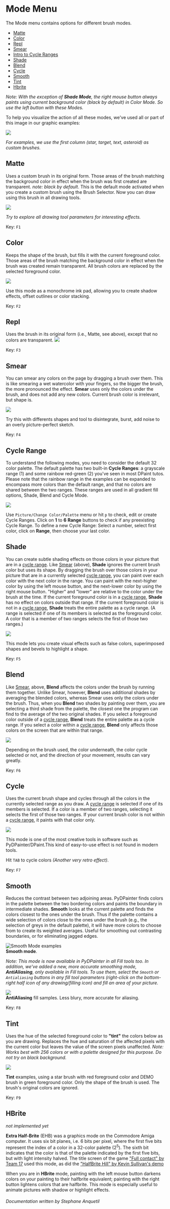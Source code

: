 # Mode Menu

The Mode menu contains options for different brush modes.
- [Matte](#matte)
- [Color](#color)
- [Repl](#repl)
- [Smear](#smear)
- [Intro to Cycle Ranges](#cycle-range)
- [Shade](#shade)
- [Blend](#blend)
- [Cycle](#cycle)
- [Smooth](#smooth)
- [Tint](#tint)
- [Hbrite](#hbrite)

_Note: With the exception of **Shade Mode**, the right mouse button always
paints using current background color (black by default) in Color Mode. So use
the left button with these Modes._

To help you visualize the action of all these modes, we've used all or part of
this image in our graphic examples:  

![](grid-test.png)  

_For examples, we use the first column (star, target, text, asteroid) as custom
brushes._

## Matte

Uses a custom brush in its original form. Those areas of the brush matching the
background color in effect when the brush was first created are transparent.
_note: black by default_. This is the default mode activated when you create a
custom brush using the Brush Selector. Now you can draw using this brush in all
drawing tools.  

![](matte-examples.png)
  
  _Try to explore all drawing tool parameters for interesting effects._

Key: `F1`

## Color

Keeps the shape of the brush, but fills it with the current foreground color.
Those areas of the brush matching the background color in effect when the brush
was created remain transparent.  All brush colors are replaced by the selected
foreground color.

![](color-examples.png)  

Use this mode as a monochrome ink pad, allowing you to create shadow effects,
offset outlines or color stacking.

Key: `F2`

## Repl
Uses the brush in its original form (i.e., Matte, see above), except that no
colors are transparent.
![](repl-examples.png)

Key: `F3`

## Smear

You can smear any colors on the page by dragging a brush over them. This is
like smearing a wet watercolor with your fingers, so the bigger the brush, the
more pronounced the effect. __Smear__ uses only the colors under the brush, and
does not add any new colors.  Current brush color is irrelevant, but shape is.

![](smear-examples.png)  

Try this with differents shapes and tool to disintegrate, burst, add noise to
an overly picture-perfect sketch.

Key: `F4`

## Cycle Range

To understand the following modes, you need to consider the default 32 color
palette. The default palette has two built-in __Cycle Ranges__: a grayscale
range (1) and some rainbow red-green (2) you've seen in most DPaint tutos.
Please note that the rainbow range in the examples can be expanded to encompass more colors than the default range, and that no colors are shared between the two ranges. These ranges are used in all gradient fill options, Shade, Blend
and Cycle Mode.

![](Range-2.png)

Use `Picture/Change Color/Palette` menu or hit `p` to check, edit or create
Cycle Ranges. Click on __1__ to __6__ __Range__ buttons to check if any
preexisting Cycle Range. To define a new Cycle Range: Select a number,
select first color, click on __Range__, then choose your last color.


## Shade

You can create subtle shading effects on those colors in your picture that are
in a [cycle range](#cycle-range). Like [Smear](#Smear) (above), __Shade__
ignores the current brush color but uses its shape. By dragging the brush over
those colors in your picture that are in a currently selected [cycle
range](#cycle-range), you can paint over each color with the next color in the
range. You can paint with the next-higher color by using the left mouse button,
and the next-lower color by using the right mouse button.  "Higher" and "lower"
are relative to the color under the brush at the time. If the current
foreground color is in a [cycle range](#cycle-range), __Shade__ has no effect
on colors outside that range. If the current foreground color is not in a
[cycle range](#cycle-range), __Shade__ treats the entire palette as a cycle
range. (A range is selected if one of its members is selected as the foreground
color. A color that is a member of two ranges selects the first of those two
ranges.)

![](shade-examples.png)  

This mode lets you create visual effects such as false colors, superimposed
shapes and bevels to highlight a shape.

Key: `F5`

## Blend

Like [Smear](#Smear), above, __Blend__ affects the colors under the brush by
running them together. Unlike Smear, however, __Blend__ uses additional shades
by averaging the blended colors, whereas Smear uses only the colors under the
brush. Thus, when you __Blend__ two shades by painting over them, you are
selecting a third shade from the palette, the closest one the program can find
to the average of the two original shades. If you select a foreground color
outside of a [cycle range](#cycle-range), __Blend__ treats the entire palette
as a cycle range. If you select a color within a [cycle range](#cycle-range),
__Blend__ only affects those colors on the screen that are within that range.

![](blend-examples.png)  

Depending on the brush used, the color underneath, the color cycle selected or
not, and the direction of your movement, results can vary greatly.

Key: `F6`

## Cycle

Uses the current brush shape and cycles through all the colors in the currently
selected range as you draw. A [cycle range](#cycle-range) is selected if one of
its members is selected. If a color is a member of two ranges, selecting it
selects the first of those two ranges. If your current brush color is not
within a [cycle range](#cycle-range), it paints with that color only.

![](cycle-examples.png)

This mode is one of the most creative tools in software such as
PyDPainter/DPaint.This kind of easy-to-use effect is not found in modern tools.

Hit `TAB` to cycle colors _(Another very retro effect)_.

Key: `F7`

## Smooth

Reduces the contrast between two adjoining areas. PyDPainter finds colors in
the palette between the two bordering colors and paints the boundary in
intermediate shades. __Smooth__ looks at the current palette and finds the
colors closest to the ones under the brush. Thus if the palette contains a wide
selection of colors close to the ones under the brush (e.g., the selection of
greys in the default palette), it will have more colors to choose from to
create its weighted averages. Useful for smoothing out contrasting boundaries,
or for eliminating jagged edges.

![Smooth Mode examples ](smooth-examples.png)  
__Smooth mode__.

_Note: This mode is now available in PyDPainter in all Fill tools too. In
addition, we've added a new, more accurate smoothing mode, __AntiAliasing__,
only available in Fill tools. To use them, select the `Smooth` or
`Antialiasing` buttons in any fill tool parameters (right-click on the
bottom-right half icon of any drawing/filling icon) and fill an area of your
picture._

![](antialias-examples.png)  
__AntiAliasing__ fill samples. Less blury, more accurate for aliasing.

Key: `F8`

## Tint

Uses the hue of the selected foreground color to __"tint"__ the colors below as
you are drawing. Replaces the hue and saturation of the affected pixels with
the current color but leaves the value of the screen pixels unaffected.  _Note:
Works best with 256 colors or with a palette designed for this purpose. Do not
try on black background._  

![](tint-examples.png)  

__Tint__ examples, using a star brush with red foreground color and DEMO brush
in green foreground color. Only the shape of the brush is used. The brush's
original colors are ignored.

Key: `F9`

## HBrite
_not implemented yet_

**Extra Half-Brite** (EHB) was a graphics mode on the Commodore Amiga computer.
It uses six bit planes, i.e. 6 bits per pixel, where the first five bits
represent the index of a color in a 32-color palette (2<sup>5</sup>). The sixth
bit indicates that the color is that of the palette indicated by the first five
bits, but with light intensity halved.  The title screen of the game ["Full
contact" by Team
17](http://www.randelshofer.ch/animations/anims/team17/FullContact_Intro.anim.html)
used this mode, as did the  ["HalfBrite Hill" by Kevin Sullivan's
demo](http://www.randelshofer.ch/animations/anims/electronic_arts/HBriteHill.html)

When you are in **HBrite** mode, painting with the left mouse
button darkens colors on your painting to their halfbrite equivalent;
painting with the right button lightens colors that are halfbrite. This
mode is especially useful to animate pictures with shadow or highlight effects.

###### Documentation written by Stephane Anquetil
